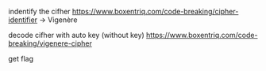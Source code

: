 indentify the cifher
https://www.boxentriq.com/code-breaking/cipher-identifier -> Vigenère

decode cifher with auto key (without key)
https://www.boxentriq.com/code-breaking/vigenere-cipher

get flag